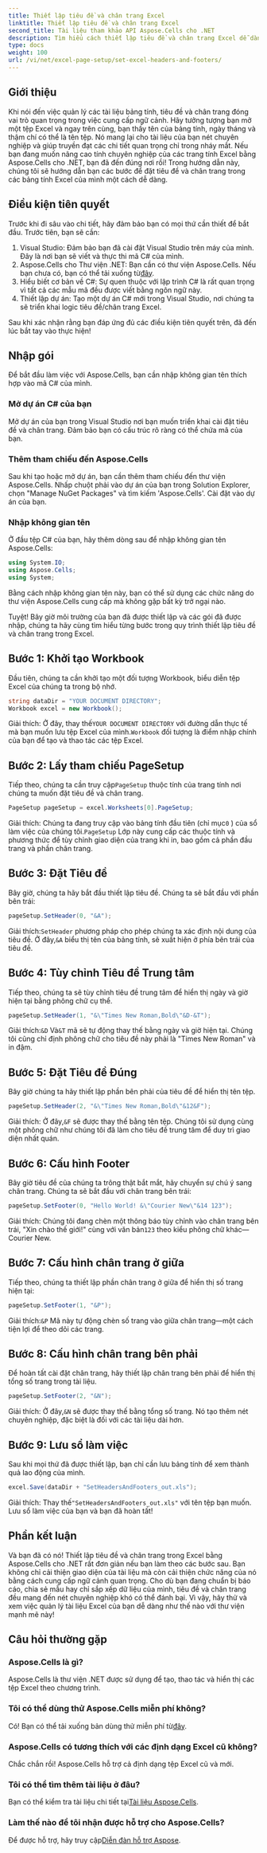 ```yaml
---
title: Thiết lập tiêu đề và chân trang Excel
linktitle: Thiết lập tiêu đề và chân trang Excel
second_title: Tài liệu tham khảo API Aspose.Cells cho .NET
description: Tìm hiểu cách thiết lập tiêu đề và chân trang Excel dễ dàng bằng Aspose.Cells cho .NET với hướng dẫn từng bước của chúng tôi. Hoàn hảo cho các tài liệu chuyên nghiệp.
type: docs
weight: 100
url: /vi/net/excel-page-setup/set-excel-headers-and-footers/
---
```

## Giới thiệu

Khi nói đến việc quản lý các tài liệu bảng tính, tiêu đề và chân trang đóng vai trò quan trọng trong việc cung cấp ngữ cảnh. Hãy tưởng tượng bạn mở một tệp Excel và ngay trên cùng, bạn thấy tên của bảng tính, ngày tháng và thậm chí có thể là tên tệp. Nó mang lại cho tài liệu của bạn nét chuyên nghiệp và giúp truyền đạt các chi tiết quan trọng chỉ trong nháy mắt. Nếu bạn đang muốn nâng cao tính chuyên nghiệp của các trang tính Excel bằng Aspose.Cells cho .NET, bạn đã đến đúng nơi rồi! Trong hướng dẫn này, chúng tôi sẽ hướng dẫn bạn các bước để đặt tiêu đề và chân trang trong các bảng tính Excel của mình một cách dễ dàng. 

## Điều kiện tiên quyết

Trước khi đi sâu vào chi tiết, hãy đảm bảo bạn có mọi thứ cần thiết để bắt đầu. Trước tiên, bạn sẽ cần:

1. Visual Studio: Đảm bảo bạn đã cài đặt Visual Studio trên máy của mình. Đây là nơi bạn sẽ viết và thực thi mã C# của mình.
2.  Aspose.Cells cho Thư viện .NET: Bạn cần có thư viện Aspose.Cells. Nếu bạn chưa có, bạn có thể tải xuống từ[đây](https://releases.aspose.com/cells/net/).
3. Hiểu biết cơ bản về C#: Sự quen thuộc với lập trình C# là rất quan trọng vì tất cả các mẫu mã đều được viết bằng ngôn ngữ này.
4. Thiết lập dự án: Tạo một dự án C# mới trong Visual Studio, nơi chúng ta sẽ triển khai logic tiêu đề/chân trang Excel.

Sau khi xác nhận rằng bạn đáp ứng đủ các điều kiện tiên quyết trên, đã đến lúc bắt tay vào thực hiện!

## Nhập gói

Để bắt đầu làm việc với Aspose.Cells, bạn cần nhập không gian tên thích hợp vào mã C# của mình.

### Mở dự án C# của bạn

Mở dự án của bạn trong Visual Studio nơi bạn muốn triển khai cài đặt tiêu đề và chân trang. Đảm bảo bạn có cấu trúc rõ ràng có thể chứa mã của bạn.

### Thêm tham chiếu đến Aspose.Cells

Sau khi tạo hoặc mở dự án, bạn cần thêm tham chiếu đến thư viện Aspose.Cells. Nhấp chuột phải vào dự án của bạn trong Solution Explorer, chọn "Manage NuGet Packages" và tìm kiếm 'Aspose.Cells'. Cài đặt vào dự án của bạn.

### Nhập không gian tên

Ở đầu tệp C# của bạn, hãy thêm dòng sau để nhập không gian tên Aspose.Cells:

```csharp
using System.IO;
using Aspose.Cells;
using System;
```

Bằng cách nhập không gian tên này, bạn có thể sử dụng các chức năng do thư viện Aspose.Cells cung cấp mà không gặp bất kỳ trở ngại nào.

Tuyệt! Bây giờ môi trường của bạn đã được thiết lập và các gói đã được nhập, chúng ta hãy cùng tìm hiểu từng bước trong quy trình thiết lập tiêu đề và chân trang trong Excel.

## Bước 1: Khởi tạo Workbook

Đầu tiên, chúng ta cần khởi tạo một đối tượng Workbook, biểu diễn tệp Excel của chúng ta trong bộ nhớ.

```csharp
string dataDir = "YOUR DOCUMENT DIRECTORY";
Workbook excel = new Workbook();
```

 Giải thích: Ở đây, thay thế`YOUR DOCUMENT DIRECTORY` với đường dẫn thực tế mà bạn muốn lưu tệp Excel của mình.`Workbook` đối tượng là điểm nhập chính của bạn để tạo và thao tác các tệp Excel.

## Bước 2: Lấy tham chiếu PageSetup

 Tiếp theo, chúng ta cần truy cập`PageSetup` thuộc tính của trang tính nơi chúng ta muốn đặt tiêu đề và chân trang.

```csharp
PageSetup pageSetup = excel.Worksheets[0].PageSetup;
```

 Giải thích: Chúng ta đang truy cập vào bảng tính đầu tiên (chỉ mục`0` ) của sổ làm việc của chúng tôi.`PageSetup` Lớp này cung cấp các thuộc tính và phương thức để tùy chỉnh giao diện của trang khi in, bao gồm cả phần đầu trang và phần chân trang.

## Bước 3: Đặt Tiêu đề

Bây giờ, chúng ta hãy bắt đầu thiết lập tiêu đề. Chúng ta sẽ bắt đầu với phần bên trái:

```csharp
pageSetup.SetHeader(0, "&A");
```

 Giải thích:`SetHeader` phương pháp cho phép chúng ta xác định nội dung của tiêu đề. Ở đây,`&A` biểu thị tên của bảng tính, sẽ xuất hiện ở phía bên trái của tiêu đề.

## Bước 4: Tùy chỉnh Tiêu đề Trung tâm

Tiếp theo, chúng ta sẽ tùy chỉnh tiêu đề trung tâm để hiển thị ngày và giờ hiện tại bằng phông chữ cụ thể.

```csharp
pageSetup.SetHeader(1, "&\"Times New Roman,Bold\"&D-&T");
```

 Giải thích:`&D` Và`&T` mã sẽ tự động thay thế bằng ngày và giờ hiện tại. Chúng tôi cũng chỉ định phông chữ cho tiêu đề này phải là "Times New Roman" và in đậm.

## Bước 5: Đặt Tiêu đề Đúng

Bây giờ chúng ta hãy thiết lập phần bên phải của tiêu đề để hiển thị tên tệp.

```csharp
pageSetup.SetHeader(2, "&\"Times New Roman,Bold\"&12&F");
```

 Giải thích: Ở đây,`&F` sẽ được thay thế bằng tên tệp. Chúng tôi sử dụng cùng một phông chữ như chúng tôi đã làm cho tiêu đề trung tâm để duy trì giao diện nhất quán.

## Bước 6: Cấu hình Footer

Bây giờ tiêu đề của chúng ta trông thật bắt mắt, hãy chuyển sự chú ý sang chân trang. Chúng ta sẽ bắt đầu với chân trang bên trái:

```csharp
pageSetup.SetFooter(0, "Hello World! &\"Courier New\"&14 123");
```

Giải thích: Chúng tôi đang chèn một thông báo tùy chỉnh vào chân trang bên trái, "Xin chào thế giới!" cùng với văn bản`123` theo kiểu phông chữ khác—Courier New.

## Bước 7: Cấu hình chân trang ở giữa

Tiếp theo, chúng ta thiết lập phần chân trang ở giữa để hiển thị số trang hiện tại:

```csharp
pageSetup.SetFooter(1, "&P");
```

 Giải thích:`&P` Mã này tự động chèn số trang vào giữa chân trang—một cách tiện lợi để theo dõi các trang.

## Bước 8: Cấu hình chân trang bên phải

Để hoàn tất cài đặt chân trang, hãy thiết lập chân trang bên phải để hiển thị tổng số trang trong tài liệu.

```csharp
pageSetup.SetFooter(2, "&N");
```

 Giải thích: Ở đây,`&N` sẽ được thay thế bằng tổng số trang. Nó tạo thêm nét chuyên nghiệp, đặc biệt là đối với các tài liệu dài hơn.

## Bước 9: Lưu sổ làm việc

Sau khi mọi thứ đã được thiết lập, bạn chỉ cần lưu bảng tính để xem thành quả lao động của mình.

```csharp
excel.Save(dataDir + "SetHeadersAndFooters_out.xls");
```

 Giải thích: Thay thế`"SetHeadersAndFooters_out.xls"` với tên tệp bạn muốn. Lưu sổ làm việc của bạn và bạn đã hoàn tất!

## Phần kết luận

Và bạn đã có nó! Thiết lập tiêu đề và chân trang trong Excel bằng Aspose.Cells cho .NET rất đơn giản nếu bạn làm theo các bước sau. Bạn không chỉ cải thiện giao diện của tài liệu mà còn cải thiện chức năng của nó bằng cách cung cấp ngữ cảnh quan trọng. Cho dù bạn đang chuẩn bị báo cáo, chia sẻ mẫu hay chỉ sắp xếp dữ liệu của mình, tiêu đề và chân trang đều mang đến nét chuyên nghiệp khó có thể đánh bại. Vì vậy, hãy thử và xem việc quản lý tài liệu Excel của bạn dễ dàng như thế nào với thư viện mạnh mẽ này!

## Câu hỏi thường gặp

### Aspose.Cells là gì?
Aspose.Cells là thư viện .NET được sử dụng để tạo, thao tác và hiển thị các tệp Excel theo chương trình.

### Tôi có thể dùng thử Aspose.Cells miễn phí không?
 Có! Bạn có thể tải xuống bản dùng thử miễn phí từ[đây](https://releases.aspose.com/).

### Aspose.Cells có tương thích với các định dạng Excel cũ không?
Chắc chắn rồi! Aspose.Cells hỗ trợ cả định dạng tệp Excel cũ và mới.

### Tôi có thể tìm thêm tài liệu ở đâu?
 Bạn có thể kiểm tra tài liệu chi tiết tại[Tài liệu Aspose.Cells](https://reference.aspose.com/cells/net/).

### Làm thế nào để tôi nhận được hỗ trợ cho Aspose.Cells?
 Để được hỗ trợ, hãy truy cập[Diễn đàn hỗ trợ Aspose](https://forum.aspose.com/c/cells/9).